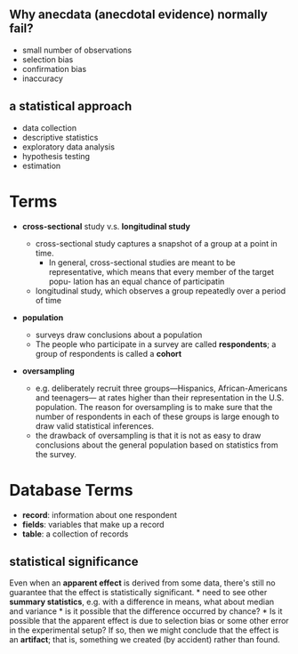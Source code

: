 ## Why anecdata (anecdotal evidence) normally fail?
* small number of observations
* selection bias
* confirmation bias 
* inaccuracy

## a statistical approach
* data collection 
* descriptive statistics
* exploratory data analysis
* hypothesis testing
* estimation

# Terms
* **cross-sectional** study v.s. **longitudinal study**
    * cross-sectional study captures a snapshot of a group at a point in time. 
        * In general, cross-sectional studies are meant to be representative, which means that every member of the target popu- lation has an equal chance of participatin
    * longitudinal study, which observes a group repeatedly over a period of time
* **population**
    * surveys draw conclusions about a population
    * The people who participate in a survey are called **respondents**; a group of respondents is called a **cohort**
    
* **oversampling**
    * e.g. deliberately recruit three groups—Hispanics, African-Americans and teenagers— at rates higher than their representation in the U.S. population. The reason for oversampling is to make sure that the number of respondents in each of these groups is large enough to draw valid statistical inferences.
    * the drawback of oversampling is that it is not as easy to draw conclusions about the general population based on statistics from the survey. 

# Database Terms
* **record**: information about one respondent
* **fields**: variables that make up a record
* **table**: a collection of records


## statistical significance
Even when an **apparent effect** is derived from some data, there's still no guarantee that the effect is statistically significant.
    * need to see other **summary statistics**, e.g. with a difference in  means, what about median and variance
    * is it possible that the difference occurred by chance?
    * Is it possible that the apparent effect is due to selection bias or some other error in the experimental setup? If so, then we might conclude that the effect is an **artifact**; that is, something we created (by accident) rather than found.